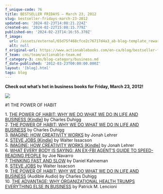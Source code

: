 ```yaml
---
f_unique-code: 76
title: BESTSELLER FRIDAYS – March 23, 2012
slug: bestseller-fridays-march-23-2012
updated-on: '2024-02-23T14:08:21.224Z'
created-on: '2024-02-22T15:08:15.779Z'
published-on: '2024-02-23T14:16:55.370Z'
f_image:
  url: /assets/external/65d75f468cfce2c76717d4a3_ab-blog-template_reward.jpeg
  alt: null
f_original-url: https://www.actionablebooks.com/en-ca/blog/bestseller-fridays-march-23-2012/
f_team: cms/team/actionable-team.md
f_category-3: cms/blog-category/business.md
f_date-published: '2012-03-23T00:00:00.000Z'
layout: '[blog].html'
tags: blog
---
```


**Check out what’s hot in business books for Friday, March 23, 2012!**

![](/assets/external/65d35b7c4a85af73005fd703_153612548.jpeg)

#1 THE POWER OF HABIT

1\. [THE POWER OF HABIT: WHY WE DO WHAT WE DO IN LIFE AND BUSINESS (Kindle)](http://www.amazon.com/gp/product/B0055PGUYU/ref=as_li_qf_sp_asin_il_tl?ie=UTF8&tag=gooseducmedi-20&linkCode=as2&camp=1789&creative=9325&creativeASIN=B0055PGUYU) by Charles Duhigg  
2\. [THE POWER OF HABIT: WHY WE DO WHAT WE DO IN LIFE AND BUSINESS](http://www.amazon.com/gp/product/1400069289/ref=as_li_qf_sp_asin_il_tl?ie=UTF8&tag=gooseducmedi-20&linkCode=as2&camp=1789&creative=9325&creativeASIN=1400069289) by Charles Duhigg  
3\. [IMAGINE: HOW CREATIVITY WORKS](http://www.amazon.com/gp/product/0547386079/ref=as_li_qf_sp_asin_il_tl?ie=UTF8&tag=gooseducmedi-20&linkCode=as2&camp=1789&creative=9325&creativeASIN=0547386079) by Jonah Lehrer  
4\. [STEVE JOBS (Kindle)](http://www.amazon.com/gp/product/B004W2UBYW/ref=as_li_qf_sp_asin_il_tl?ie=UTF8&tag=gooseducmedi-20&linkCode=as2&camp=1789&creative=9325&creativeASIN=B004W2UBYW) by Walter Issacson  
5\. [IMAGINE: HOW CREATIVITY WORKS (Kindle)](http://www.amazon.com/gp/product/B005MZN1HC/ref=as_li_qf_sp_asin_il_tl?ie=UTF8&tag=gooseducmedi-20&linkCode=as2&camp=1789&creative=9325&creativeASIN=B005MZN1HC) by Jonah Lehrer  
6\. [WHAT EVERY BODY IS SAYING: AN EX-FBI AGENT’S GUIDE TO SPEED-READING PEOPLE](http://www.amazon.com/gp/product/B006ZNFEKW) by Joe Navarro  
7\. [THINKING FAST AND SLOW](http://www.amazon.com/gp/product/0374275637/ref=as_li_qf_sp_asin_il_tl?ie=UTF8&tag=gooseducmedi-20&linkCode=as2&camp=1789&creative=9325&creativeASIN=0374275637) by Daniel Kahneman  
8\. [STEVE JOBS](http://www.amazon.com/gp/product/1451648537/ref=as_li_qf_sp_asin_il_tl?ie=UTF8&tag=gooseducmedi-20&linkCode=as2&camp=1789&creative=9325&creativeASIN=1451648537) by Walter Issacson  
9\. [THE POWER OF HABIT: WHY WE DO WHAT WE DO IN LIFE AND BUSINESS](http://www.amazon.com/gp/product/B007EJSMC8) (Audible Audio) by Charles Duhigg  
10\. [THE ADVANTAGE: WHY ORGANIZATIONAL HEALTH TRUMPS EVERYTHING ELSE IN BUSINESS](http://www.amazon.com/gp/product/0470941529/ref=as_li_qf_sp_asin_il_tl?ie=UTF8&tag=gooseducmedi-20&linkCode=as2&camp=1789&creative=9325&creativeASIN=0470941529) by Patrick M. Lencioni
